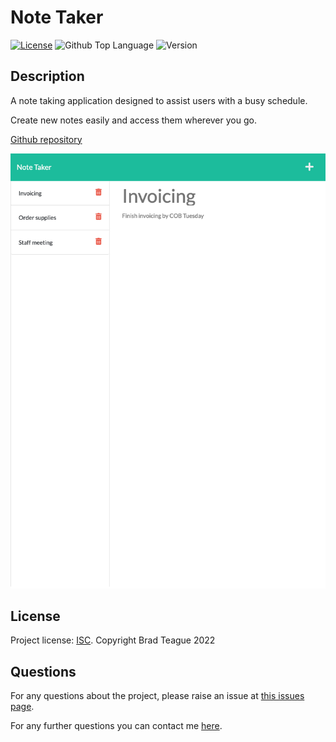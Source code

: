 # Note Taker

[![License](https://img.shields.io/badge/License-ISC-blue)](https://opensource.org/licenses/ISC)
![Github Top Language](https://img.shields.io/github/languages/top/bradbrad88/note-taker)
![Version](https://img.shields.io/badge/Version-1.0.0-blue)

## Description

A note taking application designed to assist users with a busy schedule.

Create new notes easily and access them wherever you go.

[Github repository](https://github.com/bradbrad88/note-taker)

![screenshot](./assets/screenshot.png)

## License

Project license: [ISC](https://opensource.org/licenses/ISC). Copyright Brad Teague 2022

## Questions

For any questions about the project, please raise an issue at [this issues page](https://github.com/bradbrad88/note-taker/issues).

For any further questions you can contact me [here](b_rad88@live.com).

